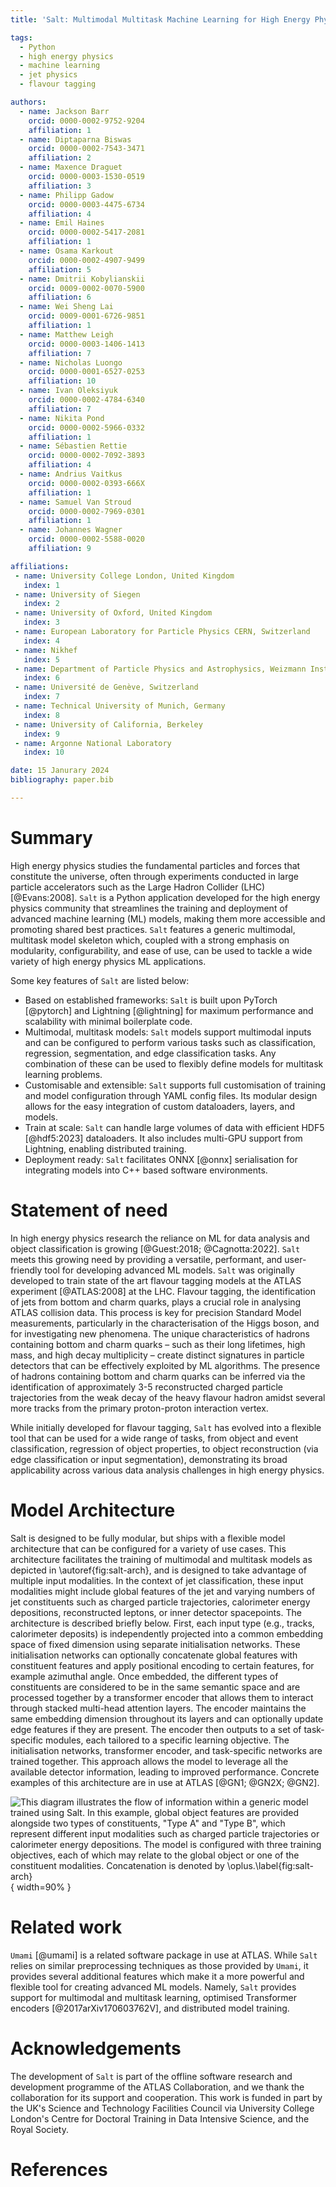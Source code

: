 ```yaml
---
title: 'Salt: Multimodal Multitask Machine Learning for High Energy Physics'

tags:
  - Python
  - high energy physics
  - machine learning
  - jet physics
  - flavour tagging

authors:
  - name: Jackson Barr
    orcid: 0000-0002-9752-9204 
    affiliation: 1
  - name: Diptaparna Biswas
    orcid: 0000-0002-7543-3471
    affiliation: 2
  - name: Maxence Draguet
    orcid: 0000-0003-1530-0519
    affiliation: 3
  - name: Philipp Gadow
    orcid: 0000-0003-4475-6734
    affiliation: 4
  - name: Emil Haines
    orcid: 0000-0002-5417-2081
    affiliation: 1
  - name: Osama Karkout
    orcid: 0000-0002-4907-9499
    affiliation: 5
  - name: Dmitrii Kobylianskii
    orcid: 0009-0002-0070-5900
    affiliation: 6
  - name: Wei Sheng Lai
    orcid: 0009-0001-6726-9851
    affiliation: 1
  - name: Matthew Leigh
    orcid: 0000-0003-1406-1413
    affiliation: 7
  - name: Nicholas Luongo
    orcid: 0000-0001-6527-0253
    affiliation: 10
  - name: Ivan Oleksiyuk
    orcid: 0000-0002-4784-6340
    affiliation: 7
  - name: Nikita Pond
    orcid: 0000-0002-5966-0332
    affiliation: 1
  - name: Sébastien Rettie
    orcid: 0000-0002-7092-3893
    affiliation: 4
  - name: Andrius Vaitkus
    orcid: 0000-0002-0393-666X
    affiliation: 1
  - name: Samuel Van Stroud
    orcid: 0000-0002-7969-0301
    affiliation: 1
  - name: Johannes Wagner
    orcid: 0000-0002-5588-0020
    affiliation: 9

affiliations:
 - name: University College London, United Kingdom
   index: 1
 - name: University of Siegen
   index: 2
 - name: University of Oxford, United Kingdom
   index: 3
 - name: European Laboratory for Particle Physics CERN, Switzerland
   index: 4
 - name: Nikhef
   index: 5
 - name: Department of Particle Physics and Astrophysics, Weizmann Institute of Science, Israel
   index: 6
 - name: Université de Genève, Switzerland
   index: 7
 - name: Technical University of Munich, Germany
   index: 8
 - name: University of California, Berkeley
   index: 9
 - name: Argonne National Laboratory
   index: 10

date: 15 Janurary 2024
bibliography: paper.bib

---
```


# Summary

High energy physics studies the fundamental particles and forces that constitute the universe, often through experiments conducted in large particle accelerators such as the Large Hadron Collider (LHC) [@Evans:2008].
`Salt` is a Python application developed for the high energy physics community that streamlines the training and deployment of advanced machine learning (ML) models, making them more accessible and promoting shared best practices.
`Salt` features a generic multimodal, multitask model skeleton which, coupled with a strong emphasis on modularity, configurability, and ease of use, can be used to tackle a wide variety of high energy physics ML applications.

Some key features of `Salt` are listed below:

- Based on established frameworks: `Salt` is built upon PyTorch [@pytorch] and Lightning [@lightning] for maximum performance and scalability with minimal boilerplate code.
- Multimodal, multitask models: `Salt` models support multimodal inputs and can be configured to perform various tasks such as classification, regression, segmentation, and edge classification tasks. Any combination of these can be used to flexibly define models for multitask learning problems.
- Customisable and extensible: `Salt` supports full customisation of training and model configuration through YAML config files. Its modular design allows for the easy integration of custom dataloaders, layers, and models.
- Train at scale: `Salt` can handle large volumes of data with efficient HDF5 [@hdf5:2023] dataloaders. It also includes multi-GPU support from Lightning, enabling distributed training.
- Deployment ready: `Salt` facilitates ONNX [@onnx] serialisation for integrating models into C++ based software environments.


# Statement of need

In high energy physics research the reliance on ML for data analysis and object classification is growing [@Guest:2018; @Cagnotta:2022].
`Salt` meets this growing need by providing a versatile, performant, and user-friendly tool for developing advanced ML models.
`Salt` was originally developed to train state of the art flavour tagging models at the ATLAS experiment [@ATLAS:2008] at the LHC.
Flavour tagging, the identification of jets from bottom and charm quarks, plays a crucial role in analysing ATLAS collision data. This process is key for precision Standard Model measurements, particularly in the characterisation of the Higgs boson, and for investigating new phenomena.
The unique characteristics of hadrons containing bottom and charm quarks – such as their long lifetimes, high mass, and high decay multiplicity – create distinct signatures in particle detectors that can be effectively exploited by ML algorithms.
The presence of hadrons containing bottom and charm quarks can be inferred via the identification of approximately 3-5 reconstructed charged particle trajectories from the weak decay of the heavy flavour hadron amidst several more tracks from the primary proton-proton interaction vertex.

While initially developed for flavour tagging, `Salt` has evolved into a flexible tool that can be used for a wide range of tasks, from object and event classification, regression of object properties, to object reconstruction (via edge classification or input segmentation), demonstrating its broad applicability across various data analysis challenges in high energy physics.


# Model Architecture

Salt is designed to be fully modular, but ships with a flexible model architecture that can be configured for a variety of use cases.
This architecture facilitates the training of multimodal and multitask models as depicted in \autoref{fig:salt-arch}, and is designed to take advantage of multiple input modalities.
In the context of jet classification, these input modalities might include global features of the jet and varying numbers of jet constituents such as charged particle trajectories, calorimeter energy depositions, reconstructed leptons, or inner detector spacepoints.
The architecture is described briefly below.
First, each input type (e.g., tracks, calorimeter deposits) is independently projected into a common embedding space of fixed dimension using separate initialisation networks.
These initialisation networks can optionally concatenate global features with constituent features and apply positional encoding to certain features, for example azimuthal angle.
Once embedded, the different types of constituents are considered to be in the same semantic space and are processed together by a transformer encoder that allows them to interact through stacked multi-head attention layers.
The encoder maintains the same embedding dimension throughout its layers and can optionally update edge features if they are present.
The encoder then outputs to a set of task-specific modules, each tailored to a specific learning objective.
The initialisation networks, transformer encoder, and task-specific networks are trained together.
This approach allows the model to leverage all the available detector information, leading to improved performance.
Concrete examples of this architecture are in use at ATLAS [@GN1; @GN2X; @GN2].

![This diagram illustrates the flow of information within a generic model trained using `Salt`. In this example, global object features are provided alongside two types of constituents, "Type A" and "Type B", which represent different input modalities such as charged particle trajectories or calorimeter energy depositions. The model is configured with three training objectives, each of which may relate to the global object or one of the constituent modalities. Concatenation is denoted by $\oplus$.\label{fig:salt-arch}](salt-arch.png){ width=90% }


# Related work

`Umami` [@umami] is a related software package in use at ATLAS. 
While `Salt` relies on similar preprocessing techniques as those provided by `Umami`, it provides several additional features which make it a more powerful and flexible tool for creating advanced ML models.
Namely, `Salt` provides support for multimodal and multitask learning, optimised Transformer encoders [@2017arXiv170603762V], and distributed model training.


# Acknowledgements

The development of `Salt` is part of the offline software research and development programme of the ATLAS Collaboration, and we thank the collaboration for its support and cooperation.
This work is funded in part by the UK's Science and Technology Facilities Council via University College London's Centre for Doctoral Training in Data Intensive Science, and the Royal Society.


# References
